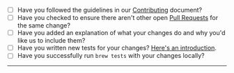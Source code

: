- [ ] Have you followed the guidelines in our [Contributing](https://github.com/jmuelbert/homebrew-qtifw/blob/master/CONTRIBUTING.md) document?
- [ ] Have you checked to ensure there aren't other open [Pull Requests](https://github.com/jmuelbert/homebrew-qtifw/pulls) for the same change?
- [ ] Have you added an explanation of what your changes do and why you'd like us to include them?
- [ ] Have you written new tests for your changes? [Here's an introduction](https://help.github.com/articles/creating-a-pull-request/).
- [ ] Have you successfully run `brew tests` with your changes locally?

-----

